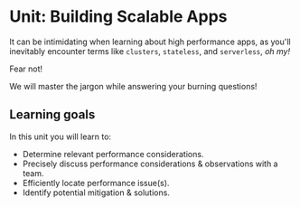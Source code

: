 # Unit: Building Scalable Apps

It can be intimidating when learning about high performance apps, as you'll inevitably encounter terms like `clusters`, `stateless`, and `serverless`, *oh my!*

Fear not!

We will master the jargon while answering your burning questions!

## Learning goals

In this unit you will learn to:

- Determine relevant performance considerations.
- Precisely discuss performance considerations & observations with a team.
- Efficiently locate performance issue(s).
- Identify potential mitigation & solutions.

